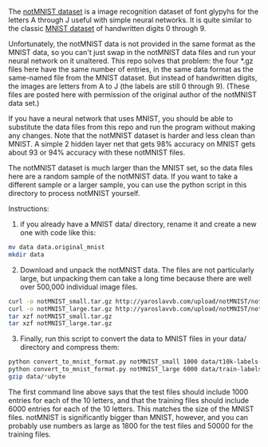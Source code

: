 The
[notMNIST dataset](http://yaroslavvb.blogspot.com/2011/09/notmnist-dataset.html)
is a image recognition dataset of font glypyhs for the letters A
through J useful with simple neural networks. It is quite similar to
the classic [MNIST dataset](http://yann.lecun.com/exdb/mnist/) of
handwritten digits 0 through 9.

Unfortunately, the notMNIST data is not provided in the same format as
the MNIST data, so you can't just swap in the notMNIST data files and
run your neural network on it unaltered. This repo solves that problem:
the four *.gz files here have the same number of entries, in the same
data format as the same-named file from the MNIST dataset. But instead
of handwritten digits, the images are letters from A to J (the labels
are still 0 through 9). (These files are posted here with permission
of the original author of the notMNIST data set.)

If you have a neural network that uses MNIST, you should be able to
substitute the data files from this repo and run the program without
making any changes. Note that the notMNIST dataset is harder and less clean than
MNIST. A simple 2 hidden layer net that gets 98% accuracy on MNIST gets
about 93 or 94% accuracy with these notMNIST files.

The notMNIST dataset is much larger than the MNIST set, so the data files here
are a random sample of the notMNIST data. If you want to take a different sample
or a larger sample, you can use the python script in this directory to
process notMNIST yourself.

Instructions:

1) if you already have a MNIST data/ directory, rename it and create a
new one with code like this:

```sh
mv data data.original_mnist
mkdir data
```

2) Download and unpack the notMNIST data. The files are not
particularly large, but unpacking them can take a long time
because there are well over 500,000 individual image files.

```sh
curl -o notMNIST_small.tar.gz http://yaroslavvb.com/upload/notMNIST/notMNIST_mall.tar.gz
curl -o notMNIST_large.tar.gz http://yaroslavvb.com/upload/notMNIST/notMNIST_arge.tar.gz
tar xzf notMNIST_small.tar.gz
tar xzf notMNIST_large.tar.gz
```

3) Finally, run this script to convert the data to MNIST files in your
data/ directory and compress them:

```sh
python convert_to_mnist_format.py notMNIST_small 1000 data/t10k-labels-idx1-uyte data/t10k-images-idx3-ubyte
python convert_to_mnist_format.py notMNIST_large 6000 data/train-labels-idx1-byte data/train-images-idx3-ubyte
gzip data/*ubyte
```

The first command line above says that the test files should include
1000 entries for each of the 10 letters, and that the training files
should include 6000 entries for each of the 10 letters. This matches
the size of the MNIST files.  notMNIST is significantly bigger than
MNIST, however, and you can probably use numbers as large as 1800 for
the test files and 50000 for the training files.
